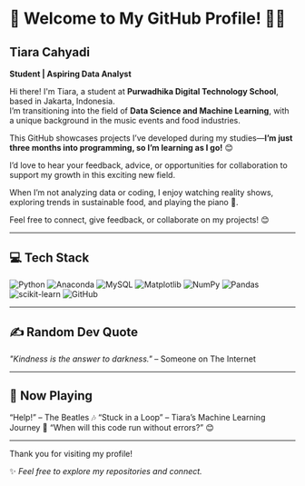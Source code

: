 # 👋 Welcome to My GitHub Profile! 🌟🎵

## Tiara Cahyadi  
**Student | Aspiring Data Analyst**  

Hi there! I'm Tiara, a student at **Purwadhika Digital Technology School**, based in Jakarta, Indonesia.  
I’m transitioning into the field of **Data Science and Machine Learning**, with a unique background in the music events and food industries.  

This GitHub showcases projects I’ve developed during my studies—**I’m just three months into programming, so I’m learning as I go!** 😊

I’d love to hear your feedback, advice, or opportunities for collaboration to support my growth in this exciting new field.

When I’m not analyzing data or coding, I enjoy watching reality shows, exploring trends in sustainable food, and playing the piano 🎹.

Feel free to connect, give feedback, or collaborate on my projects! 😊  

---

## 💻 Tech Stack

![Python](https://img.shields.io/badge/Python-3776AB?style=for-the-badge&logo=python&logoColor=white)
![Anaconda](https://img.shields.io/badge/Anaconda-44A833?style=for-the-badge&logo=anaconda&logoColor=white)
![MySQL](https://img.shields.io/badge/MySQL-4479A1?style=for-the-badge&logo=mysql&logoColor=white)
![Matplotlib](https://img.shields.io/badge/Matplotlib-11557C?style=for-the-badge&logo=plotly&logoColor=white)
![NumPy](https://img.shields.io/badge/NumPy-013243?style=for-the-badge&logo=numpy&logoColor=white)
![Pandas](https://img.shields.io/badge/Pandas-150458?style=for-the-badge&logo=pandas&logoColor=white)
![scikit-learn](https://img.shields.io/badge/scikit--learn-F7931E?style=for-the-badge&logo=scikit-learn&logoColor=white)
![GitHub](https://img.shields.io/badge/GitHub-181717?style=for-the-badge&logo=github&logoColor=white)

---

## ✍️ Random Dev Quote

_"Kindness is the answer to darkness."_ – Someone on The Internet  

---

## 🎵 Now Playing

“Help!” – The Beatles 🎶
“Stuck in a Loop” – Tiara’s Machine Learning Journey 🔄
“When will this code run without errors?” 😊

---

Thank you for visiting my profile!  

✨ _Feel free to explore my repositories and connect._  
